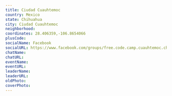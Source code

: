 ```yaml
---
title: Ciudad Cuauhtemoc
country: Mexico
state: Chihuahua
city: Ciudad Cuauhtemoc
neighborhood: 
coordinates: 28.406359,-106.8654066
plusCode:
socialName: Facebook
socialURL: https://www.facebook.com/groups/free.code.camp.cuauhtemoc.chihuahua/
chatName:
chatURL:
eventName:
eventURL:
leaderName:
leaderURL:
oldPhoto: 
coverPhoto:
---
```

